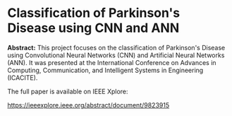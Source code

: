 # Classification of Parkinson's Disease using CNN and ANN

**Abstract:**
This project focuses on the classification of Parkinson's Disease using Convolutional Neural Networks (CNN) and Artificial Neural Networks (ANN). It was presented at the International Conference on Advances in Computing, Communication, and Intelligent Systems in Engineering (ICACITE).

The full paper is available on IEEE Xplore:

https://ieeexplore.ieee.org/abstract/document/9823915
